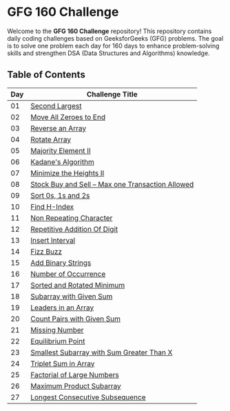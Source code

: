 # GFG 160 Challenge

Welcome to the **GFG 160 Challenge** repository! This repository contains daily coding challenges based on GeeksforGeeks (GFG) problems. The goal is to solve one problem each day for 160 days to enhance problem-solving skills and strengthen DSA (Data Structures and Algorithms) knowledge.

## Table of Contents

| Day  | Challenge Title                                   |
|------|--------------------------------------------------|
| 01   | [Second Largest](https://github.com/souvikpramanikgit/GFG160challenge/blob/main/Day%2001(Second%20Largest)) |
| 02   | [Move All Zeroes to End](https://github.com/souvikpramanikgit/GFG160challenge/blob/main/Day%2002(Move%20All%20Zeroes%20to%20End)) |
| 03   | [Reverse an Array](https://github.com/souvikpramanikgit/GFG160challenge/blob/main/Day%2003(Reverse%20an%20Array)) |
| 04   | [Rotate Array](https://github.com/souvikpramanikgit/GFG160challenge/blob/main/Day%2004(Rotate%20Array)) |
| 05   | [Majority Element II](https://github.com/souvikpramanikgit/GFG160challenge/blob/main/Day%2005(Majority%20Element%20II)) |
| 06   | [Kadane's Algorithm](https://github.com/souvikpramanikgit/GFG160challenge/blob/main/Day%2006(Kadane's%20Algorithm)) |
| 07   | [Minimize the Heights II](https://github.com/souvikpramanikgit/GFG160challenge/blob/main/Day%2007(Minimize%20the%20Heights%20II)) |
| 08   | [Stock Buy and Sell – Max one Transaction Allowed](https://github.com/souvikpramanikgit/GFG160challenge/blob/main/Day%2008(Stock%20Buy%20and%20Sell)) |
| 09   | [Sort 0s, 1s and 2s](https://github.com/souvikpramanikgit/GFG160challenge/blob/main/Day%2009(Sort%200s,%201s%20and%202s)) |
| 10   | [Find H-Index](https://github.com/souvikpramanikgit/GFG160challenge/blob/main/Day%2010(Find%20H-Index)) |
| 11   | [Non Repeating Character](https://github.com/souvikpramanikgit/GFG160challenge/blob/main/Day%2011(Non%20Repeating%20Character)) |
| 12   | [Repetitive Addition Of Digit](https://github.com/souvikpramanikgit/GFG160challenge/blob/main/Day%2012(Repetitive%20Addition%20Of%20Digit)) |
| 13   | [Insert Interval](https://github.com/souvikpramanikgit/GFG160challenge/blob/main/Day%2013(Insert%20Interval)) |
| 14   | [Fizz Buzz](https://github.com/souvikpramanikgit/GFG160challenge/blob/main/Day%2014(Fizz%20Buzz)) |
| 15   | [Add Binary Strings](https://github.com/souvikpramanikgit/GFG160challenge/blob/main/Day%2015(Add%20Binary%20Strings)) |
| 16   | [Number of Occurrence](https://github.com/souvikpramanikgit/GFG160challenge/blob/main/Day%2016(Number%20of%20Occurrence)) |
| 17   | [Sorted and Rotated Minimum](https://github.com/souvikpramanikgit/GFG160challenge/blob/main/Day%2017(Sorted%20and%20Rotated%20Minimum)) |
| 18   | [Subarray with Given Sum](https://github.com/souvikpramanikgit/GFG160challenge/blob/main/Day%2018(Subarray%20with%20Given%20Sum)) |
| 19   | [Leaders in an Array](https://github.com/souvikpramanikgit/GFG160challenge/blob/main/Day%2019(Leaders%20in%20an%20Array)) |
| 20   | [Count Pairs with Given Sum](https://github.com/souvikpramanikgit/GFG160challenge/blob/main/Day%2020(Count%20Pairs%20with%20Given%20Sum)) |
| 21   | [Missing Number](https://github.com/souvikpramanikgit/GFG160challenge/blob/main/Day%2021(Missing%20Number)) |
| 22   | [Equilibrium Point](https://github.com/souvikpramanikgit/GFG160challenge/blob/main/Day%2022(Equilibrium%20Point)) |
| 23   | [Smallest Subarray with Sum Greater Than X](https://github.com/souvikpramanikgit/GFG160challenge/blob/main/Day%2023(Smallest%20Subarray%20with%20Sum%20Greater%20Than%20X)) |
| 24   | [Triplet Sum in Array](https://github.com/souvikpramanikgit/GFG160challenge/blob/main/Day%2024(Triplet%20Sum%20in%20Array)) |
| 25   | [Factorial of Large Numbers](https://github.com/souvikpramanikgit/GFG160challenge/blob/main/Day%2025(Factorial%20of%20Large%20Numbers)) |
| 26   | [Maximum Product Subarray](https://github.com/souvikpramanikgit/GFG160challenge/blob/main/Day%2026(Maximum%20Product%20Subarray)) |
| 27   | [Longest Consecutive Subsequence](https://github.com/souvikpramanikgit/GFG160challenge/blob/main/Day%2027(Longest%20Consecutive%20Subsequence)) |
